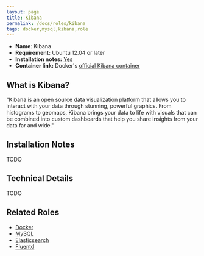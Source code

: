 ```yaml
---
layout: page
title: Kibana
permalink: /docs/roles/kibana
tags: docker,mysql,kibana,role
---
```


* **Name**: Kibana
* **Requirement:** Ubuntu 12.04 or later
* **Installation notes:** [Yes](https://github.com/OnApp/provisioner/blob/master/provision_profiles/kibana_install_notes.tpl)
* **Container link:** Docker's [official Kibana container](https://hub.docker.com/_/kibana/)


## What is Kibana?
"Kibana is an open source data visualization platform that allows you to interact with your data through stunning, powerful graphics. From histograms to geomaps, Kibana brings your data to life with visuals that can be combined into custom dashboards that help you share insights from your data far and wide."

## Installation Notes
TODO

## Technical Details
TODO

## Related Roles

* [Docker](/docs/roles/docker)
* [MySQL](/docs/roles/mysql)
* [Elasticsearch](/docs/roles/elasticsearch)
* [Fluentd](/docs/roles/fluentd)
